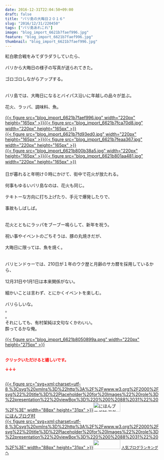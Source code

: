 ```yaml
---
date: 2016-12-31T22:04:50+09:00
draft: false
title: "バリ島の大晦日２０１６"
slug: "2016/12/31/220450"
tags: ["バリ島あれこれ"]
image: "blog_import_6621b7faef996.jpg"
feature: "blog_import_6621b7faef996.jpg"
thumbnail: "blog_import_6621b7faef996.jpg"
---
```

<div>紅白歌合戦をみてダラダラしていたら、</div><div> </div><div>バリから大晦日の様子の写真が送られてきた。</div><div> </div><div>ゴロゴロしながらアップする。</div><div> </div><div> </div><div>バリ島では、大晦日になるとバイパス沿いに年越しの品々が並ぶ。</div><div> </div><div>花火、ラッパ、調味料、魚。</div><div> </div><div><a href="blog_import_6621b7fb13923.jpg">{{< figure src="blog_import_6621b7faef996.jpg" width="220px" height="165px" >}}</a><a href="blog_import_6621b7fcc4d05.jpg">{{< figure src="blog_import_6621b7fca70d8.jpg" width="220px" height="165px" >}}</a>　</div><div><a href="blog_import_6621b7fdb0c62.jpg">{{< figure src="blog_import_6621b7fd93ed0.jpg" width="220px" height="165px" >}}</a><a href="blog_import_6621b7fec64df.jpg">{{< figure src="blog_import_6621b7feaa367.jpg" width="220px" height="165px" >}}</a>　</div><div><a href="blog_import_6621b800ce66b.jpg">{{< figure src="blog_import_6621b800b38a5.jpg" width="220px" height="165px" >}}</a><a href="blog_import_6621b802c230d.jpg">{{< figure src="blog_import_6621b801aa481.jpg" width="220px" height="165px" >}}</a>　</div><div>　</div><div>日が暮れると年明け０時にかけて、街中で花火が放たれる。</div><div> </div><div>何事もゆるいバリ島なのは、花火も同じ。</div><div> </div><div>テキトーな方向に打ち上げたり、手元で爆発したりで、</div><div> </div><div>事故もしばしば。</div><div> </div><div> </div><div>花火とともにラッパをブーブー鳴らして、新年を祝う。</div><div> </div><div>祝い事やイベントのごちそうは、豚の丸焼きだが、</div><div> </div><div>大晦日に限っては、魚を焼く。</div><div> </div><div><br/>バリヒンドゥーでは、210日が１年のウク歴と月齢のサカ暦を採用しているから、</div><div> </div><div>12月31日や1月1日は本来関係がない。</div><div> </div><div>細かいことは言わず、とにかくイベントを楽しむ。</div><div> </div><div>バリらしいな。</div><div>。</div><div>。</div><div>それにしても、有村架純は文句なくかわいい。</div><div>酔ってるかな俺。</div><div> </div><div><a href="blog_import_6621b8051fdeb.png">{{< figure src="blog_import_6621b8050899a.png" width="220px" height="275px" >}}</a></div><div> </div><p><font color="#ff0000" size="2"><strong>クリックいただけると嬉しいです。</strong></font></p><p><font color="#ff0000" size="2"><strong>↓↓↓</strong></font></p><p><br/><a href="ranking.html?p_cid=01260127" target="_blank">{{< figure src="svg+xml;charset=utf-8,%3Csvg%20xmlns%3D%22http%3A%2F%2Fwww.w3.org%2F2000%2Fsvg%22%20title%3D%22Placeholder%20for%20Images%22%20role%3D%22presentation%22%20viewBox%3D%220%200%2088%2031%22%20%2F%3E" width="88px" height="31px" >}}<noscript><img width="88" height="31" alt="にほんブログ村 海外生活ブログ バリ島情報へ" src="https://img-proxy.blog-video.jp/images?url=http%3A%2F%2Foverseas.blogmura.com%2Fbali%2Fimg%2Fbali88_31.gif" border="0"></noscript></a><br/><a href="ranking.html?p_cid=01260127" target="_blank">にほんブログ村</a><br/><a title="人気ブログランキングへ" href="link.php?1804582">{{< figure src="svg+xml;charset=utf-8,%3Csvg%20xmlns%3D%22http%3A%2F%2Fwww.w3.org%2F2000%2Fsvg%22%20title%3D%22Placeholder%20for%20Images%22%20role%3D%22presentation%22%20viewBox%3D%220%200%2088%2031%22%20%2F%3E" width="88px" height="31px" >}}<noscript><img width="88" height="31" src="https://blog.with2.net/img/banner/banner_22.gif" border="0"></noscript></a> <a style="font-size: 12px;" href="link.php?1804582">人気ブログランキングへ</a></p>

